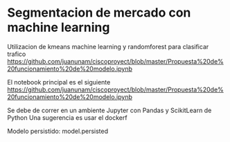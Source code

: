 # Segmentacion de mercado con machine learning

Utilizacion de kmeans machine learning y randomforest para clasificar trafico
https://github.com/juanunam/ciscoproyect/blob/master/Propuesta%20de%20funcionamiento%20de%20modelo.ipynb

El notebook principal es el siguiente
https://github.com/juanunam/ciscoproyect/blob/master/Propuesta%20de%20funcionamiento%20de%20modelo.ipynb

Se debe de correr en un ambiente Jupyter con Pandas y ScikitLearn de Python
Una sugerencia es usar el dockerf

Modelo persistido:
model.persisted
